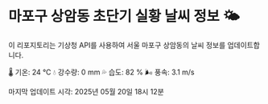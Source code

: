 
# 마포구 상암동 초단기 실황 날씨 정보 🌤️

이 리포지토리는 기상청 API를 사용하여 서울 마포구 상암동의 날씨 정보를 업데이트합니다. 

🌡️ 기온: 24 ℃
💧 강수량: 0 mm
💦 습도: 82 %
🌬️ 풍속: 3.1 m/s

마지막 업데이트 시각: 2025년 05월 20일 18시 12분    
